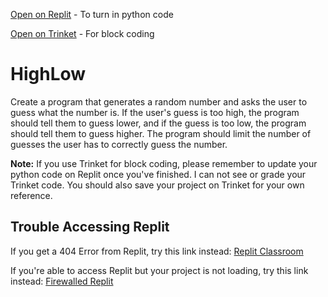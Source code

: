 [Open on Replit](https://firewalledreplit.com/@whs-spring-2023/HighLow-Assignment) - To turn in python code

[Open on Trinket](https://trinket.io/blocks/aaf9a37771) - For block coding

# HighLow

Create a program that generates a random number and asks the user to guess what the number is. If the user's guess is too high, the program should tell them to guess lower, and if the guess is too low, the program should tell them to guess higher. The program should limit the number of guesses the user has to correctly guess the number.

**Note:** If you use Trinket for block coding, please remember to update your python code on Replit once you've finished. I can not see or grade your Trinket code. You should also save your project on Trinket for your own reference.

## Trouble Accessing Replit

If you get a 404 Error from Replit, try this link instead: [Replit Classroom](https://replit.com/teams/join/ciwokbvrowmmulyjrztgezuxhnyrnvgj-whs-spring-2023)

If you're able to access Replit but your project is not loading, try this link instead: [Firewalled Replit](https://firewalledreplit.com/@whs-spring-2023/)

